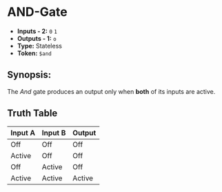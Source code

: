 # AND-Gate

* **Inputs - 2:** `0` `1`
* **Outputs - 1:** `o`
* **Type:** Stateless
* **Token:** `$and`

## Synopsis: 
The *And* gate produces an output only when **both** of its inputs are active.

## Truth Table
| Input A | Input B | Output |
|---------|---------|--------|
| Off     | Off     | Off    |
| Active  | Off     | Off    |
| Off     | Active  | Off    |
| Active  | Active  | Active |